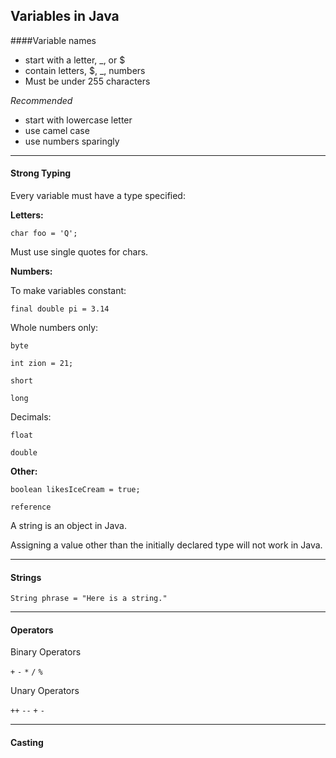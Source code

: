 ## Variables in Java

####Variable names

- start with a letter, _, or $
- contain letters, $, _, numbers
- Must be under 255 characters

*Recommended*
- start with lowercase letter
- use camel case
- use numbers sparingly

---
#### Strong Typing

Every variable must have a type specified:

**Letters:**

`char foo = 'Q';`

Must use single quotes for chars.

**Numbers:**

To make variables constant:

    final double pi = 3.14

Whole numbers only:

`byte`

`int zion = 21;`

`short`

`long`

Decimals:

`float`

`double`

**Other:**

`boolean likesIceCream = true;`

`reference`
        
A string is an object in Java.

Assigning a value other than the initially declared type will not work in Java.

---
#### Strings

    String phrase = "Here is a string."

---
#### Operators

Binary Operators

`+` `-` `*` `/` `%`

Unary Operators

`++` `--` `+` `-`

---
#### Casting
